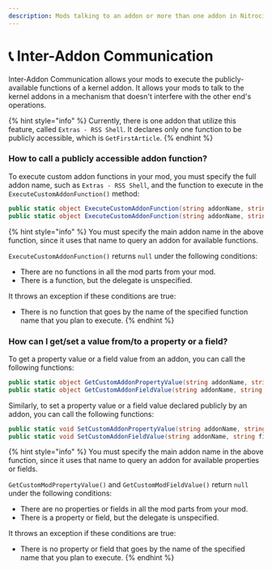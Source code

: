 ```yaml
---
description: Mods talking to an addon or more than one addon in Nitrocid
---
```


# 📞 Inter-Addon Communication

Inter-Addon Communication allows your mods to execute the publicly-available functions of a kernel addon. It allows your mods to talk to the kernel addons in a mechanism that doesn't interfere with the other end's operations.

{% hint style="info" %}
Currently, there is one addon that utilize this feature, called `Extras - RSS Shell`. It declares only one function to be publicly accessible, which is `GetFirstArticle`.
{% endhint %}

### How to call a publicly accessible addon function?

To execute custom addon functions in your mod, you must specify the full addon name, such as `Extras - RSS Shell`, and the function to execute in the `ExecuteCustomAddonFunction()` method:

```csharp
public static object ExecuteCustomAddonFunction(string addonName, string functionName)
public static object ExecuteCustomAddonFunction(string addonName, string functionName, params object[] parameters)
```

{% hint style="info" %}
You must specify the main addon name in the above function, since it uses that name to query an addon for available functions.

`ExecuteCustomAddonFunction()` returns `null` under the following conditions:

* There are no functions in all the mod parts from your mod.
* There is a function, but the delegate is unspecified.

It throws an exception if these conditions are true:

* There is no function that goes by the name of the specified function name that you plan to execute.
{% endhint %}

### How can I get/set a value from/to a property or a field?

To get a property value or a field value from an addon, you can call the following functions:

```csharp
public static object GetCustomAddonPropertyValue(string addonName, string propertyName)
public static object GetCustomAddonFieldValue(string addonName, string fieldName)
```

Similarly, to set a property value or a field value declared publicly by an addon, you can call the following functions:

```csharp
public static void SetCustomAddonPropertyValue(string addonName, string propertyName, object value)
public static void SetCustomAddonFieldValue(string addonName, string fieldName, object value)
```

{% hint style="info" %}
You must specify the main addon name in the above function, since it uses that name to query an addon for available properties or fields.

`GetCustomModPropertyValue()` and `GetCustomModFieldValue()` return `null` under the following conditions:

* There are no properties or fields in all the mod parts from your mod.
* There is a property or field, but the delegate is unspecified.

It throws an exception if these conditions are true:

* There is no property or field that goes by the name of the specified name that you plan to execute.
{% endhint %}
